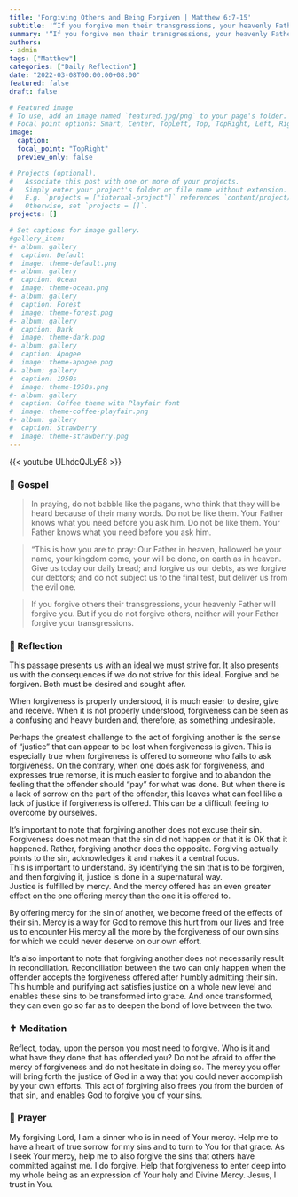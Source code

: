 ```yaml
---
title: 'Forgiving Others and Being Forgiven | Matthew 6:7-15'
subtitle: '“If you forgive men their transgressions, your heavenly Father will forgive you.  But if you do not forgive men, neither will your Father forgive your transgressions.”  Matthew 6:14–15'  
summary: '“If you forgive men their transgressions, your heavenly Father will forgive you.  But if you do not forgive men, neither will your Father forgive your transgressions.”  Matthew 6:14–15'  
authors:
- admin
tags: ["Matthew"]
categories: ["Daily Reflection"]
date: "2022-03-08T00:00:00+08:00"
featured: false
draft: false

# Featured image
# To use, add an image named `featured.jpg/png` to your page's folder.
# Focal point options: Smart, Center, TopLeft, Top, TopRight, Left, Right, BottomLeft, Bottom, BottomRight
image:
  caption:
  focal_point: "TopRight"
  preview_only: false

# Projects (optional).
#   Associate this post with one or more of your projects.
#   Simply enter your project's folder or file name without extension.
#   E.g. `projects = ["internal-project"]` references `content/project/deep-learning/index.md`.
#   Otherwise, set `projects = []`.
projects: []

# Set captions for image gallery.
#gallery_item:
#- album: gallery
#  caption: Default
#  image: theme-default.png
#- album: gallery
#  caption: Ocean
#  image: theme-ocean.png
#- album: gallery
#  caption: Forest
#  image: theme-forest.png
#- album: gallery
#  caption: Dark
#  image: theme-dark.png
#- album: gallery
#  caption: Apogee
#  image: theme-apogee.png
#- album: gallery
#  caption: 1950s
#  image: theme-1950s.png
#- album: gallery
#  caption: Coffee theme with Playfair font
#  image: theme-coffee-playfair.png
#- album: gallery
#  caption: Strawberry
#  image: theme-strawberry.png
---
```


{{< youtube ULhdcQJLyE8 >}}

### :love_letter: Gospel
> In praying, do not babble like the pagans, who think that they will be heard because of their many words. Do not be like them. Your Father knows what you need before you ask him. Do not be like them. Your Father knows what you need before you ask him.

> “This is how you are to pray: Our Father in heaven, hallowed be your name, your kingdom come, your will be done, on earth as in heaven. Give us today our daily bread; and forgive us our debts, as we forgive our debtors; and do not subject us to the final test, but deliver us from the evil one.

> If you forgive others their transgressions, your heavenly Father will forgive you. But if you do not forgive others, neither will your Father forgive your transgressions.

### :speech_balloon: Reflection
This passage presents us with an ideal we must strive for.  It also presents us with the consequences if we do not strive for this ideal.  Forgive and be forgiven.  Both must be desired and sought after.

When forgiveness is properly understood, it is much easier to desire, give and receive.  When it is not properly understood, forgiveness can be seen as a confusing and heavy burden and, therefore, as something undesirable.

Perhaps the greatest challenge to the act of forgiving another is the sense of “justice” that can appear to be lost when forgiveness is given.  This is especially true when forgiveness is offered to someone who fails to ask forgiveness.  On the contrary, when one does ask for forgiveness, and expresses true remorse, it is much easier to forgive and to abandon the feeling that the offender should “pay” for what was done.  But when there is a lack of sorrow on the part of the offender, this leaves what can feel like a lack of justice if forgiveness is offered.  This can be a difficult feeling to overcome by ourselves.

It’s important to note that forgiving another does not excuse their sin.  Forgiveness does not mean that the sin did not happen or that it is OK that it happened.  Rather, forgiving another does the opposite.  Forgiving actually points to the sin, acknowledges it and makes it a central focus.  
This is important to understand.  By identifying the sin that is to be forgiven, and then forgiving it, justice is done in a supernatural way.  
Justice is fulfilled by mercy.  And the mercy offered has an even greater effect on the one offering mercy than the one it is offered to.

By offering mercy for the sin of another, we become freed of the effects of their sin.  Mercy is a way for God to remove this hurt from our lives and free us to encounter His mercy all the more by the forgiveness of our own sins for which we could never deserve on our own effort.

It’s also important to note that forgiving another does not necessarily result in reconciliation.  Reconciliation between the two can only happen when the offender accepts the forgiveness offered after humbly admitting their sin.  This humble and purifying act satisfies justice on a whole new level and enables these sins to be transformed into grace.  And once transformed, they can even go so far as to deepen the bond of love between the two.

### :latin_cross: Meditation
Reflect, today, upon the person you most need to forgive.  Who is it and what have they done that has offended you?  Do not be afraid to offer the mercy of forgiveness and do not hesitate in doing so.  The mercy you offer will bring forth the justice of God in a way that you could never accomplish by your own efforts.  This act of forgiving also frees you from the burden of that sin, and enables God to forgive you of your sins.

### :pray: Prayer
My forgiving Lord, I am a sinner who is in need of Your mercy.  Help me to have a heart of true sorrow for my sins and to turn to You for that grace.  As I seek Your mercy, help me to also forgive the sins that others have committed against me.  I do forgive.  Help that forgiveness to enter deep into my whole being as an expression of Your holy and Divine Mercy.  Jesus, I trust in You.
